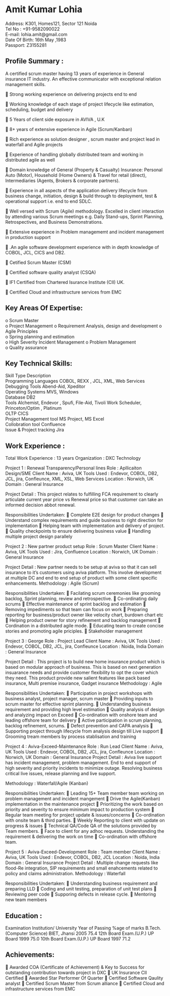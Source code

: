 <h1> Amit Kumar Lohia </h1>
<div> Address:                K301, Homes121, Sector 121 Noida
 <div>Tel No :                +91-9582090022
 <div>E-mail:                 lohia.amit@gmail.com
 <div>Date Of Birth:          16th  May ,1983
    <div>Passport:               Z3155281	</div>

<h2> Profile Summary : </h2>
<div>A certified scrum master having 13 years of experience in General insurance IT industry. An effective communicator with exceptional relation management skills. </div>
<p>	Strong working experience on delivering projects end to end </p>
<p>	Working knowledge of each stage of project lifecycle like estimation, scheduling, budget and delivery </p>
<p>	5 Years of client side exposure in AVIVA , U.K </p>
<p>	8+ years of  extensive experience in Agile (Scrum/Kanban) </p>
<p>	Rich experience as solution designer , scrum master and project lead in waterfall and Agile projects </p>
<p>	Experience of handling globally distributed team and working in distributed agile as well </p>
<p>	Domain knowledge of General (Property & Casualty) Insurance: Personal Auto (Motor), Household (Home Owners) & Travel for retail (direct), Intermediaries (Agents, Brokers & corporate partners). </p>
<p>	Experience in all aspects of the application delivery lifecycle from business change, initiation, design & build through to deployment, test & operational support i.e. end to end SDLC. </p>
<p>	Well versed with Scrum (Agile) methodology. Excelled in client interaction by attending various Scrum meetings e.g. Daily Stand-ups, Sprint Planning, Retrospectives, and Business Demonstrations. </p>
<p>	Extensive experience in Problem managememt and incident management in production support </p>
<p>	.An agile software development experience with in depth knowledge of COBOL, JCL, CICS and DB2. </p>
<p>	Cetified Scrum Master (CSM) </p>
<p>	Certified software quality analyst (CSQA) </p>
<p>	IF1 Certified from Chartered Isurance Institute (CII) UK. </p>
<p>	Certified Cloud and infrastructure services from EMC </p>

<h2> Key Areas Of Expertise: </h2>
<div>o	Scrum Master
<div>o	Project Management	o	Requirement Analysis, design and development	o	Agile Principles
<div>o	Spring planning and estimation
<div>	o	High Severity Incident Management	o	Problem Management 
<div>o	Quality assurance 	

	
		
<h2>Key Technical Skills: </h2>

<div>Skill Type	Description
<div>Programming Languages	COBOL, REXX , JCL, XML, Web Services
<div>Debugging Tools	Abend-Aid, Xpeditor
<div>Operating Systems	MVS, Windows
<div>Database	DB2
<div>Tools	Alchemist, Endevor , Spufi, File-Aid, Tivoli Work Scheduler, Princeton/Optim , Platinum 
<div>OLTP	CICS 
<div>Project Management tool	MS Project, MS Excel
<div>Collobration tool	Confluence 
<div>Issue & Project tracking	Jira

<h2>Work Experience :</h2>

<div>Total Work Experience : 13 years 
Organization : DXC Technology

Project 1 	: Renewal Transparency/Personal lines
Role		: Apllicaiton Design/SME
Client Name	: Aviva, UK 
Tools Used	: Endevor, COBOL, DB2, JCL, jira, Confleunce, XML, XSL, Web Services
Location 	: Norwich, UK
Domain	: General Insurance 

Project Detail : This project relates to fulfilling FCA requirement to clearly articulate current year price vs Renewal price so that customer can take an informed decision abbot renewal.

Responsibilities Undertaken: 
	Complete E2E design for product changes
	Understand complex requirements and guide business to right direction for implementation
	Helping team with implementation and delivery of project.
	Quality checkpoints to ensure delivering business value
	Handling multiple project design parallely 
</div>
<div>
Project 2 	: New partner product setup 
Role		: Scrum Master
Client Name	: Aviva, UK 
Tools Used	: Jira, Confluence
Location 	: Norwich, UK
Domain	: General Insurance

Project Detail : New partner needs to be setup at aviva so that it can sell insurance to it’s customers using aviva platform. This involve development at multiple DC and end to end setup of product with some client specific enhancements.
Methodology : Agile (Scrum)

Responsibilities Undertaken: 
	Facilating scrum ceremonies like grooming backlog, Sprint planning, review and retrospective.
	Co-ordinating daily scrums 
	Effective maintenance of sprint backlog and estimation
	Removing  impediments so that team can focus on work
	Preparing reporting for business/product owner like velocity chart, burdown chart etc
	Helping product owner for story refinement and backlog management
	Cordination in a distributed agile mode.
	Educating team to create concise stories and promoting agile priciples.
	Stakeholder management
</div>
<div>
Project 3 	: George
Role		: Project Lead
Client Name	: Aviva, UK 
Tools Used	: Endevor, COBOL, DB2, JCL, jira, Confleunce
Location 	: Noida, India
Domain	: General Insurance

Project Detail : This project is to build new home insurance product which is based on modular approach of business. This is based on next generation insuarance needs and provide customer flexibility to opt the cover which they need. This product provide new salient features like pack based insurance, Multi premise insurance, Gadget insurance
Methodology : Agile 

Responsibilities Undertaken: 
	Participation in project workshops with business analyst, project manager, scrum master
	Providing inputs to scrum master for effective sprint planning.
	Understanding business requirement and providing high level estimation
	Quality analysis of design and analyzing impact on Exceed
	Co-ordination with onshore team and leading offshore team for delivery
	Active participation in scrum planning, backlog refinement, scrums.
	Defect prevention and CAPA analysis
	Supporting project through lifecycle from analysis design till Live support
	Grooming tream members by process stablisation and training

</div>
<div>
Project 4 : Aviva-Exceed-Maintenance
Role		: Run Lead
Client Name	: Aviva, UK 
Tools Used	: Endevor, COBOL, DB2, JCL, jira, Confleunce
Location 	: Norwich, UK
Domain	: General Insurance
Project Detail : Aviva live support has incident management, problem management. End to end support of high severity and priority incidents to minimize outage. Resolving business critical live issues, release planning and live support. 

Methodology 	: Waterfall/Agile (Kanban)
			 
Responsibilities Undertaken: 
	Leading 15+ Team member team working on problem management and incident mangement
	Drive the Agile(Kanban) implementation in the maintenance project
	Prioritizing the work based on priority and severity to ensure minimum impact to production system
	Regular team meeting for project update & issues/concerns
	Co-ordination with onsite team & third parties.
	Weekly Reporting to client with update on progress & issues
	Technical QA/Code QA of the solutions provided by Team members.
	Face to client for any adhoc requests. Understanding the requirement & delivering the work on time
	Co-ordination with offshore team.

</div>
<div>
Project 5 : Aviva-Exceed-Development
Role		: Team member
Client Name	: Aviva, UK 
Tools Used	: Endevor, COBOL, DB2, JCL
Location 	: Noida, India
Domain	: General Insurance
Project Detail : Multiple change requests like flood-Re integration, SIP requirements and small enahcements related to policy and claims administration. 
Methodology : Waterfall		 
	
Responsibilities Undertaken: 
	Understanding business requirement and preparing LLD
	Coding and unit testing, preparation of unit test plans
	Reviewing peer code
	Supporing defects in release cycle.
	Mentoring new team members

</div>




<h2>Education : </h2>     
<div>
          Examination	      Institution/   University	Year of 
Passing	%age of 
marks 
B.Tech. (Computer Science)	BIET, Jhansi	  2005	  75.4
12th Board Exam.(U.P.)	UP Board	  1999	  75.0
10th Board Exam.(U.P.)	UP Board	  1997	  71.2
  </div> 
<h2>Achievements:</h2>
<div>
	Awarded COA (Certificate of Achievement) & Key to Success for outstanding contribution towards project in DXC
	UK Insurance CII Certified
	Awarded Star Performer Of Quarter 
	Certified Software Qaulity analyst
	Certified Scrum Master from Scrum alliance
	Certified Cloud and infrastructure services from EMC
</div>
